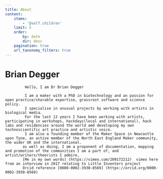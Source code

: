 ```yaml
---
title: About
content:
    items:
        - '@self.children'
    limit: 5
    order:
        by: date
        dir: desc
    pagination: true
    url_taxonomy_filters: true
---
```


# Brian Degger
			 Hello, I am Dr Brian Degger 
             
			 I am a maker with a PhD in biotechnology and an passion for open practice/sharable expertise, grassroot software and science policy.
			 I specialise in unusual projects by working with artists in biological media.
			 For the last 12 years I have been working with artists, participating in workshops, hackdays(local and international), hack labs and residencies around the world amd developing my own technoscientific art practice and artistic voice.
			 I am also a founding member of the Maker Space in Newcastle upon Tyne, an active member of the North East England Maker community, the wider UK and the international.
			as well as doing, I am a proponent of documentation, mapping and promotion of the communities I am a part of, and artist/writers/theorists I admire,
			[Me in my own words] (https://vimeo.com/209172212)  vimeo here from an interview in 2017 relating to Little Inventers project
			Orcid reference [0000-0002-3930-8569] (https://orcid.org/0000-0002-3930-8569)			